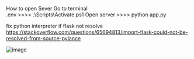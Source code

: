 How to open Sever
Go to terminal  
\.env  >>>> .\Scripts\Activate.ps1
Open server >>>> python app.py

fix python interpreter if flask not resolve 
https://stackoverflow.com/questions/65694813/import-flask-could-not-be-resolved-from-source-pylance
 
![image](https://github.com/user-attachments/assets/b6f80770-897b-4a07-a540-9db3ef1cab6a)
